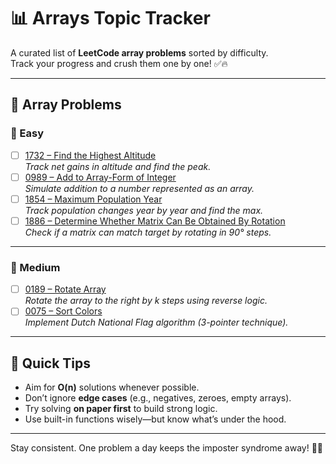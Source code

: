 # 📊 Arrays Topic Tracker

A curated list of **LeetCode array problems** sorted by difficulty.  
Track your progress and crush them one by one! ✅🔥

---

## 📂 Array Problems

### 🔰 Easy

- [ ] [1732 – Find the Highest Altitude](https://leetcode.com/problems/find-the-highest-altitude/)  
  *Track net gains in altitude and find the peak.*
- [ ] [0989 – Add to Array-Form of Integer](https://leetcode.com/problems/add-to-array-form-of-integer/)  
  *Simulate addition to a number represented as an array.*
- [ ] [1854 – Maximum Population Year](https://leetcode.com/problems/maximum-population-year/)  
  *Track population changes year by year and find the max.*
- [ ] [1886 – Determine Whether Matrix Can Be Obtained By Rotation](https://leetcode.com/problems/determine-whether-matrix-can-be-obtained-by-rotation/)  
  *Check if a matrix can match target by rotating in 90° steps.*

---

### 🚀 Medium

- [ ] [0189 – Rotate Array](https://leetcode.com/problems/rotate-array/)  
  *Rotate the array to the right by k steps using reverse logic.*
- [ ] [0075 – Sort Colors](https://leetcode.com/problems/sort-colors/)  
  *Implement Dutch National Flag algorithm (3-pointer technique).*

---

## 📌 Quick Tips

- Aim for **O(n)** solutions whenever possible.
- Don’t ignore **edge cases** (e.g., negatives, zeroes, empty arrays).
- Try solving **on paper first** to build strong logic.
- Use built-in functions wisely—but know what’s under the hood.

---

Stay consistent. One problem a day keeps the imposter syndrome away! 🚀💪
